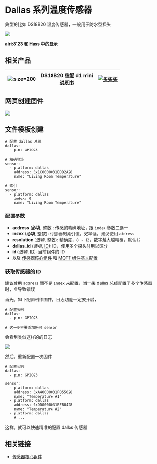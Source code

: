 # Dallas 系列温度传感器

典型的比如 DS18B20 温度传感器，一般用于防水型探头

![](https://ws1.sinaimg.cn/large/007fN5Xegy1fxfh9lvzfgj30mw03kaa0.jpg)

**airi:8123 和 Hass 中的显示**


## 相关产品

| ![](https://ws1.sinaimg.cn/large/007fN5Xegy1fxfjorduhnj30k60k6qdh.jpg ':size=200')| DS18B20 适配 d1 mini <br> [说明书](https://datasheets.maximintegrated.com/en/ds/DS18B20.pdf) |  [![买买买](http://cdn.airijia.com/b6eca8da724952cc0251.gif ':size=150')](https://item.taobao.com/item.htm?id=45528063969) |
|:-:|:-:|:-:|




## 网页创建固件


![](https://ws1.sinaimg.cn/large/007fN5Xegy1fxfhdqizhuj30pk0ftmxo.jpg)




## 文件模板创建



```
# 配置 dallas 总线
dallas:
  - pin: GPIO23

# 精确地址
sensor:
  - platform: dallas
    address: 0x1C0000031EDD2A28
    name: "Living Room Temperature"

# 索引
sensor:
  - platform: dallas
    index: 0
    name: "Living Room Temperature"
```

### 配置参数

- **address** (**必填**, 整数): 传感的精确地址，跟 `index` 参数二选一
- **index** (**必填**, 整数): 传感器的索引值，效率低，建议使用 `address`
- **resolution** (*选填*, 整数): 精确度，`8 ~ 12`，数字越大越精确，默认`12`
- **dallas_id** (*选填*, [ID](mqtt/guides/configuration-types#id)): ID，使用多个探头时用以区分
- **id** (*选填*, [ID](mqtt/guides/configuration-types#id)): 当前组件的 ID
- 以及 [传感器核心组件](mqtt/components/sensor/#基本配置) 和 [MQTT 组件基本配置](mqtt/components/mqtt#MQTT-组件基本配置项)



### 获取传感器的 ID

建议使用 `address` 而不是 `index` 来配置，当一条 dallas 总线配置了多个传感器时，会导致错误


首先，如下配置制作固件，日志功能一定要开启，

```
# 配置示例
dallas:
  - pin: GPIO23

# 这一步不要添加任何 sensor
```

会看到类似这样的的日志

![](https://ws1.sinaimg.cn/large/007fN5Xegy1fxfiudiv1wj30uk0fa797.jpg)


然后，重新配置一次固件 


```
# 配置示例
dallas:
  - pin: GPIO23

sensor:
  - platform: dallas
    address: 0xA40000031F055028
    name: "Temperature #1"
  - platform: dallas
    address: 0xDD0000031EFB0428
    name: "Temperature #2"
  - platform: dallas
    # ...
```

这样，就可以快速精准的配置 dallas 传感器


## 相关链接

-  [传感器核心组件](mqtt/components/sensor/)